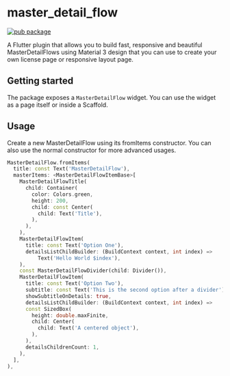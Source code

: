 # master_detail_flow
[![pub package](https://img.shields.io/pub/v/master_detail_flow?color=green)](https://pub.dartlang.org/packages/master_detail_flow)

A Flutter plugin that allows you to build fast, responsive and beautiful MasterDetailFlows using
Material 3 design that you can use to create your own license page or responsive layout page.

## Getting started

The package exposes a `MasterDetailFlow` widget. You can use the widget as a page itself or inside a
Scaffold.

## Usage

Create a new MasterDetailFlow using its fromItems constructor. You can also use the normal
constructor for more advanced usages.

```dart
MasterDetailFlow.fromItems(
  title: const Text('MasterDetailFlow'),
  masterItems: <MasterDetailFlowItemBase>[
    MasterDetailFlowTitle(
      child: Container(
        color: Colors.green,
        height: 200,
        child: const Center(
          child: Text('Title'),
        ),
      ),
    ),
    MasterDetailFlowItem(
      title: const Text('Option One'),
      detailsListChildBuilder: (BuildContext context, int index) =>
          Text('Hello World $index'),
    ),
    const MasterDetailFlowDivider(child: Divider()),
    MasterDetailFlowItem(
      title: const Text('Option Two'),
      subtitle: const Text('This is the second option after a divider'),
      showSubtitleOnDetails: true,
      detailsListChildBuilder: (BuildContext context, int index) =>
      const SizedBox(
        height: double.maxFinite,
        child: Center(
          child: Text('A centered object'),
        ),
      ),
      detailsChildrenCount: 1,
    ),
  ],
),
```
